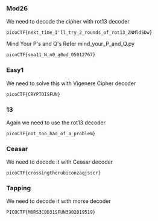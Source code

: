 ### Mod26
   We need to decode the cipher with rot13 decoder
```
picoCTF{next_time_I'll_try_2_rounds_of_rot13_ZNMldSDw}
```
Mind Your P's and Q's
      Refer mind_your_P_and_Q.py
```
picoCTF{sma11_N_n0_g0od_05012767}
```
### Easy1
   We need to solve this with Vigenere Cipher decoder
```
picoCTF{CRYPTOISFUN}
```
### 13
  Again we need to use the rot13 decoder
```
picoCTF{not_too_bad_of_a_problem}
```
### Ceasar
   We need to decode it with Ceasar decoder
```
picoCTF{crossingtherubiconzaqjsscr}
```
### Tapping
  We need to decode it with morse decoder
```
PICOCTF{M0RS3C0D31SFUN3902019519}
```

